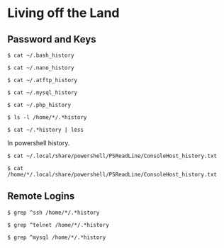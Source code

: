 # Living off the Land

## Password and Keys

```
$ cat ~/.bash_history

$ cat ~/.nano_history

$ cat ~/.atftp_history

$ cat ~/.mysql_history

$ cat ~/.php_history

$ ls -l /home/*/.*history

$ cat ~/.*history | less
```

In powershell history.

```
$ cat ~/.local/share/powershell/PSReadLine/ConsoleHost_history.txt

$ cat /home/*/.local/share/powershell/PSReadLine/ConsoleHost_history.txt
```

## Remote Logins

```
$ grep ^ssh /home/*/.*history

$ grep ^telnet /home/*/.*history

$ grep ^mysql /home/*/.*history
```